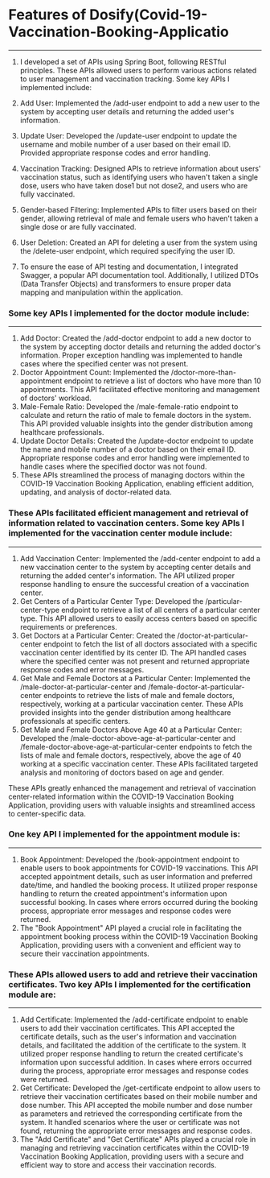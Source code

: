 # Features of Dosify(Covid-19-Vaccination-Booking-Applicatio
---------------------

1. I developed a set of APIs using Spring Boot, following RESTful principles. These APIs allowed users to perform various actions related to user management and vaccination tracking. Some key APIs I implemented include:

2. Add User: Implemented the /add-user endpoint to add a new user to the system by accepting user details and returning the added user's information.

3. Update User: Developed the /update-user endpoint to update the username and mobile number of a user based on their email ID. Provided appropriate response codes and error handling.

4. Vaccination Tracking: Designed APIs to retrieve information about users' vaccination status, such as identifying users who haven't taken a single dose, users who have taken dose1 but not dose2, and users who are fully vaccinated.

5. Gender-based Filtering: Implemented APIs to filter users based on their gender, allowing retrieval of male and female users who haven't taken a single dose or are fully vaccinated.

6. User Deletion: Created an API for deleting a user from the system using the /delete-user endpoint, which required specifying the user ID.

7. To ensure the ease of API testing and documentation, I integrated Swagger, a popular API documentation tool. Additionally, I utilized DTOs (Data Transfer Objects) and transformers to ensure proper data mapping and manipulation within the application.

### Some key APIs I implemented for the doctor module include:
--------------
1. Add Doctor: Created the /add-doctor endpoint to add a new doctor to the system by accepting doctor details and returning the added doctor's information. Proper exception handling was implemented to handle cases where the specified center was not present.
2. Doctor Appointment Count: Implemented the /doctor-more-than-appointment endpoint to retrieve a list of doctors who have more than 10 appointments. This API facilitated effective monitoring and management of doctors' workload.
3. Male-Female Ratio: Developed the /male-female-ratio endpoint to calculate and return the ratio of male to female doctors in the system. This API provided valuable insights into the gender distribution among healthcare professionals.
4. Update Doctor Details: Created the /update-doctor endpoint to update the name and mobile number of a doctor based on their email ID. Appropriate response codes and error handling were implemented to handle cases where the specified doctor was not found.
5. These APIs streamlined the process of managing doctors within the COVID-19 Vaccination Booking Application, enabling efficient addition, updating, and analysis of doctor-related data.

### These APIs facilitated efficient management and retrieval of information related to vaccination centers. Some key APIs I implemented for the vaccination center module include:
--------------------------------
1. Add Vaccination Center: Implemented the /add-center endpoint to add a new vaccination center to the system by accepting center details and returning the added center's information. The API utilized proper response handling to ensure the successful creation of a vaccination center.
2. Get Centers of a Particular Center Type: Developed the /particular-center-type endpoint to retrieve a list of all centers of a particular center type. This API allowed users to easily access centers based on specific requirements or preferences.
3. Get Doctors at a Particular Center: Created the /doctor-at-particular-center endpoint to fetch the list of all doctors associated with a specific vaccination center identified by its center ID. The API handled cases where the specified center was not present and returned appropriate response codes and error messages.
4. Get Male and Female Doctors at a Particular Center: Implemented the /male-doctor-at-particular-center and /female-doctor-at-particular-center endpoints to retrieve the lists of male and female doctors, respectively, working at a particular vaccination center. These APIs provided insights into the gender distribution among healthcare professionals at specific centers.
5. Get Male and Female Doctors Above Age 40 at a Particular Center: Developed the /male-doctor-above-age-at-particular-center and /female-doctor-above-age-at-particular-center endpoints to fetch the lists of male and female doctors, respectively, above the age of 40 working at a specific vaccination center. These APIs facilitated targeted analysis and monitoring of doctors based on age and gender.

These APIs greatly enhanced the management and retrieval of vaccination center-related information within the COVID-19 Vaccination Booking Application, providing users with valuable insights and streamlined access to center-specific data.

### One key API I implemented for the appointment module is:
----------------
1. Book Appointment: Developed the /book-appointment endpoint to enable users to book appointments for COVID-19 vaccinations. This API accepted appointment details, such as user information and preferred date/time, and handled the booking process. It utilized proper response handling to return the created appointment's information upon successful booking. In cases where errors occurred during the booking process, appropriate error messages and response codes were returned.
2. The "Book Appointment" API played a crucial role in facilitating the appointment booking process within the COVID-19 Vaccination Booking Application, providing users with a convenient and efficient way to secure their vaccination appointments.

### These APIs allowed users to add and retrieve their vaccination certificates. Two key APIs I implemented for the certification module are:
--------------------------
1. Add Certificate: Implemented the /add-certificate endpoint to enable users to add their vaccination certificates. This API accepted the certificate details, such as the user's information and vaccination details, and facilitated the addition of the certificate to the system. It utilized proper response handling to return the created certificate's information upon successful addition. In cases where errors occurred during the process, appropriate error messages and response codes were returned.
2. Get Certificate: Developed the /get-certificate endpoint to allow users to retrieve their vaccination certificates based on their mobile number and dose number. This API accepted the mobile number and dose number as parameters and retrieved the corresponding certificate from the system. It handled scenarios where the user or certificate was not found, returning the appropriate error messages and response codes.
3. The "Add Certificate" and "Get Certificate" APIs played a crucial role in managing and retrieving vaccination certificates within the COVID-19 Vaccination Booking Application, providing users with a secure and efficient way to store and access their vaccination records.


